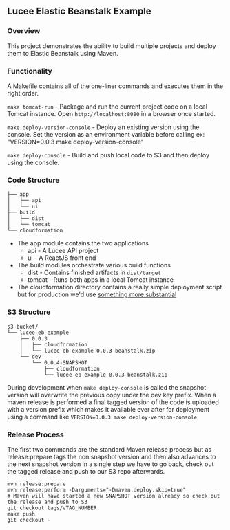 ## Lucee Elastic Beanstalk Example

### Overview

This project demonstrates the ability to build multiple projects and deploy them to Elastic Beanstalk using Maven.

### Functionality

A Makefile contains all of the one-liner commands and executes them in the right order.

`make tomcat-run` - Package and run the current project code on a local Tomcat instance.
Open `http://localhost:8080` in a browser once started.

`make deploy-version-console` - Deploy an existing version using the console. Set the version as 
an environment variable before calling ex: "VERSION=0.0.3 make deploy-version-console"

`make deploy-console` - Build and push local code to S3 and then deploy using the console.

### Code Structure

```
├── app
│   ├── api
│   └── ui
├── build
│   ├── dist
│   └── tomcat
└── cloudformation
```

* The app module contains the two applications
    * api - A Lucee API project
    * ui - A ReactJS front end
* The build modules orchestrate various build functions
    * dist - Contains finished artifacts in `dist/target`
    * tomcat - Runs both apps in a local Tomcat instance
* The cloudformation directory contains a really simple deployment script but for production we'd use [something more substantial](https://github.com/aws-quickstart/quickstart-enterprise-accelerator-nist)

### S3 Structure

```
s3-bucket/
└── lucee-eb-example
    ├── 0.0.3
    │   ├── cloudformation
    │   └── lucee-eb-example-0.0.3-beanstalk.zip
    └── dev
        └── 0.0.4-SNAPSHOT
            ├── cloudformation
            └── lucee-eb-example-0.0.3-beanstalk.zip
```

During development when `make deploy-console` is called the snapshot version will overwrite the previous copy under the 
dev key prefix. When a maven release is performed a final tagged version of the code is uploaded with a version prefix 
which makes it available ever after for deployment using a command like `VERSION=0.0.3 make deploy-version-console`

### Release Process

The first two commands are the standard Maven release process but as release:prepare tags the non snapshot version and
then also advances to the next snapshot version in a single step we have to go back, check out the tagged release and
push to our S3 repo afterwards.

```
mvn release:prepare
mvn release:perform -Darguments="-Dmaven.deploy.skip=true"
# Maven will have started a new SNAPSHOT version already so check out the release and push to S3
git checkout tags/vTAG_NUMBER
make push
git checkout -
```
